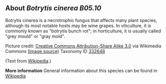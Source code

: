 **About *Botrytis cinerea B05.10***
-------------------------
Botrytis cinerea is a necrotrophic fungus that affects many plant 
species, although its most notable hosts may be wine grapes. In 
viticulture, it is commonly known as "botrytis bunch rot"; in 
horticulture, it is usually called "grey mould" or "gray mold".


Picture credit: [Creative Commons Attribution-Share Alike 3.0](http://creativecommons.org/licenses/by-sa/3.0/) via Wikimedia Commons [(Image source)](https://en.wikipedia.org/wiki/File:Aardbei_Lambada_vruchtrot_Botrytis_cinerea.jpg)
Taxonomy ID [332648](https://www.uniprot.org/taxonomy/332648)

(Text from [Wikipedia](https://en.wikipedia.org/).)

**More information**
General information about this species can be found in [Wikipedia](https://en.wikipedia.org/wiki/Botrytis_cinerea)
